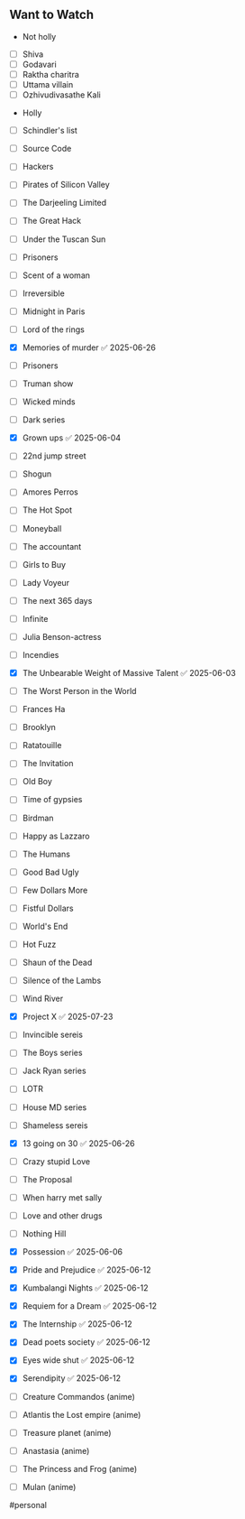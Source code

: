 ## Want to Watch

- Not holly

- [ ] Shiva
- [ ] Godavari
- [ ] Raktha charitra
- [ ] Uttama villain
- [ ] Ozhivudivasathe Kali

- Holly   

- [ ] Schindler's list
- [ ] Source Code
- [ ] Hackers
- [ ] Pirates of Silicon Valley
- [ ] The Darjeeling Limited
- [ ] The Great Hack
- [ ] Under the Tuscan Sun
- [ ] Prisoners
- [ ] Scent of a woman
- [ ] Irreversible
- [ ] Midnight in Paris
- [ ] Lord of the rings
- [x] Memories of murder ✅ 2025-06-26
- [ ] Prisoners
- [ ] Truman show
- [ ] Wicked minds
- [ ] Dark series
- [x] Grown ups ✅ 2025-06-04
- [ ] 22nd jump street
- [ ] Shogun
- [ ] Amores Perros
- [ ] The Hot Spot
- [ ] Moneyball
- [ ] The accountant
- [ ] Girls to Buy
- [ ] Lady Voyeur
- [ ] The next 365 days
- [ ] Infinite
- [ ] Julia Benson-actress
- [ ] Incendies
- [x] The Unbearable Weight of Massive Talent ✅ 2025-06-03
- [ ] The Worst Person in the World
- [ ] Frances Ha
- [ ] Brooklyn
- [ ] Ratatouille
- [ ] The Invitation
- [ ] Old Boy
- [ ] Time of gypsies
- [ ] Birdman
- [ ] Happy as Lazzaro
- [ ] The Humans
- [ ] Good Bad Ugly
- [ ] Few Dollars More
- [ ] Fistful Dollars
- [ ] World's End
- [ ] Hot Fuzz
- [ ] Shaun of the Dead
- [ ] Silence of the Lambs
- [ ] Wind River
- [x] Project X ✅ 2025-07-23
- [ ] Invincible sereis
- [ ] The Boys series
- [ ] Jack Ryan series
- [ ] LOTR
- [ ] House MD series
- [ ] Shameless sereis
- [x] 13 going on 30 ✅ 2025-06-26
- [ ] Crazy stupid Love
- [ ] The Proposal
- [ ] When harry met sally
- [ ] Love and other drugs
- [ ] Nothing Hill
- [x] Possession ✅ 2025-06-06
- [x] Pride and Prejudice ✅ 2025-06-12
- [x] Kumbalangi Nights ✅ 2025-06-12
- [x] Requiem for a Dream ✅ 2025-06-12
- [x] The Internship ✅ 2025-06-12
- [x] Dead poets society ✅ 2025-06-12
- [x] Eyes wide shut ✅ 2025-06-12
- [x] Serendipity ✅ 2025-06-12
- [ ] Creature Commandos (anime)
- [ ] Atlantis the Lost empire (anime)
- [ ] Treasure planet (anime)
- [ ] Anastasia (anime)
- [ ] The Princess and Frog (anime)
- [ ] Mulan (anime)


#personal 